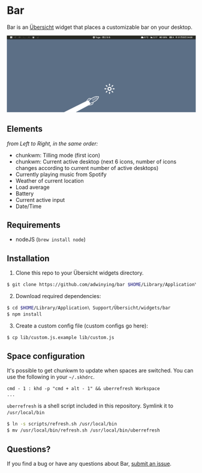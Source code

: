 
# Bar

Bar is an  [Übersicht](https://github.com/felixhageloh/uebersicht) widget
that places a customizable bar on your desktop.

![Spotify](./screenshot.png)

## Elements
*from Left to Right, in the same order:*

- chunkwm: Tilling mode (first icon)
- chunkwm: Current active desktop (next 6 icons, number of icons changes according to current number of active desktops)
- Currently playing music from Spotify
- Weather of current location
- Load average
- Battery
- Current active input
- Date/Time


## Requirements

- nodeJS (`brew install node`)

## Installation

1. Clone this repo to your Übersicht widgets directory.

```bash
$ git clone https://github.com/adwinying/bar $HOME/Library/Application\ Support/Übersicht/widgets
```

2. Download required dependencies:

```bash
$ cd $HOME/Library/Application\ Support/Übersicht/widgets/bar
$ npm install
```

3. Create a custom config file (custom configs go here):

```bash
$ cp lib/custom.js.example lib/custom.js
```

## Space configuration
It's possible to get chunkwm to update when spaces are switched. You can
use the following in your `~/.skhdrc`.
```
cmd - 1 : khd -p "cmd + alt - 1" && uberrefresh Workspace
...
```

`uberrefresh` is a shell script included in this repository. Symlink it to
`/usr/local/bin`
```bash
$ ln -s scripts/refresh.sh /usr/local/bin
$ mv /usr/local/bin/refresh.sh /usr/local/bin/uberrefresh
```

## Questions?

If you find a bug or have any questions about Bar, [submit an issue](https://github.com/adwinying/bar/issues/new).

